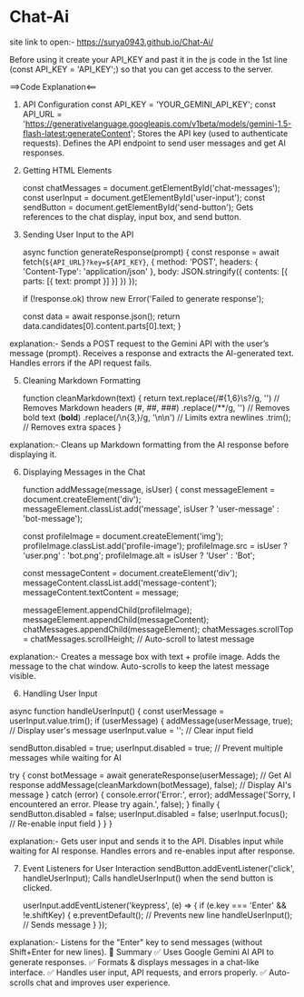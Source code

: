 # Chat-Ai
site link to open:- https://surya0943.github.io/Chat-Ai/

Before using it create your API_KEY and past it in the js code in the 1st line (const API_KEY = 'API_KEY';)
so that you can get access to the server.

==>Code Explanation<==

1. API Configuration
      const API_KEY = 'YOUR_GEMINI_API_KEY';
      const API_URL = 'https://generativelanguage.googleapis.com/v1beta/models/gemini-1.5-flash-latest:generateContent';
      Stores the API key (used to authenticate requests).
      Defines the API endpoint to send user messages and get AI responses.
2. Getting HTML Elements
    
      const chatMessages = document.getElementById('chat-messages');
      const userInput = document.getElementById('user-input');
      const sendButton = document.getElementById('send-button');
      Gets references to the chat display, input box, and send button.
3. Sending User Input to the API

      async function generateResponse(prompt) {
            const response = await fetch(`${API_URL}?key=${API_KEY}`, {
            method: 'POST',
            headers: { 'Content-Type': 'application/json' },
            body: JSON.stringify({
                contents: [{ parts: [{ text: prompt }] }]
                })
            });

   if (!response.ok) throw new Error('Failed to generate response');
   
   const data = await response.json();
    return data.candidates[0].content.parts[0].text;
}

explanation:-
Sends a POST request to the Gemini API with the user’s message (prompt).
Receives a response and extracts the AI-generated text.
Handles errors if the API request fails.


5. Cleaning Markdown Formatting

      function cleanMarkdown(text) {
          return text.replace(/#{1,6}\s?/g, '') // Removes Markdown headers (#, ##, ###)
                     .replace(/\*\*/g, '') // Removes bold text (**bold**)
                     .replace(/\n{3,}/g, '\n\n') // Limits extra newlines
                     .trim(); // Removes extra spaces
      }

explanation:-
Cleans up Markdown formatting from the AI response before displaying it.


6. Displaying Messages in the Chat

    function addMessage(message, isUser) {
          const messageElement = document.createElement('div');
          messageElement.classList.add('message', isUser ? 'user-message' : 'bot-message');

      const profileImage = document.createElement('img');
      profileImage.classList.add('profile-image');
      profileImage.src = isUser ? 'user.png' : 'bot.png';
      profileImage.alt = isUser ? 'User' : 'Bot';

      const messageContent = document.createElement('div');
      messageContent.classList.add('message-content');
      messageContent.textContent = message;

      messageElement.appendChild(profileImage);
      messageElement.appendChild(messageContent);
      chatMessages.appendChild(messageElement);
      chatMessages.scrollTop = chatMessages.scrollHeight; // Auto-scroll to latest message

explanation:-
  Creates a message box with text + profile image.
  Adds the message to the chat window.
  Auto-scrolls to keep the latest message visible.

  
6. Handling User Input

async function handleUserInput() {
          const userMessage = userInput.value.trim();
          if (userMessage) {
          addMessage(userMessage, true); // Display user's message
          userInput.value = ''; // Clear input field

   sendButton.disabled = true;
        userInput.disabled = true; // Prevent multiple messages while waiting for AI

   try {
            const botMessage = await generateResponse(userMessage); // Get AI response
            addMessage(cleanMarkdown(botMessage), false); // Display AI's message
        } catch (error) {
            console.error('Error:', error);
            addMessage('Sorry, I encountered an error. Please try again.', false);
        } finally {
            sendButton.disabled = false;
            userInput.disabled = false;
            userInput.focus(); // Re-enable input field
        }
    }
}

explanation:-
  Gets user input and sends it to the API.
  Disables input while waiting for AI response.
  Handles errors and re-enables input after response.

  
7. Event Listeners for User Interaction
    sendButton.addEventListener('click', handleUserInput);
    Calls handleUserInput() when the send button is clicked.

    userInput.addEventListener('keypress', (e) => {
        if (e.key === 'Enter' && !e.shiftKey) {
            e.preventDefault(); // Prevents new line
            handleUserInput(); // Sends message
        }
    });

explanation:-
    Listens for the "Enter" key to send messages (without Shift+Enter for new lines).
    🔹 Summary
    ✅ Uses Google Gemini AI API to generate responses.
    ✅ Formats & displays messages in a chat-like interface.
    ✅ Handles user input, API requests, and errors properly.
    ✅ Auto-scrolls chat and improves user experience.
